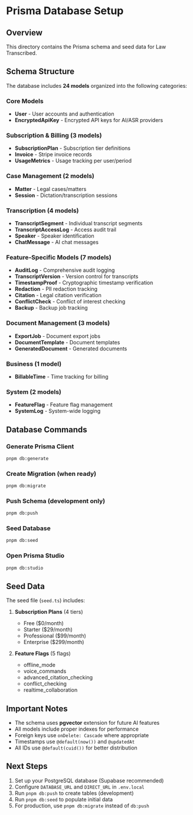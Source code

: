 # Prisma Database Setup

## Overview

This directory contains the Prisma schema and seed data for Law Transcribed.

## Schema Structure

The database includes **24 models** organized into the following categories:

### Core Models
- **User** - User accounts and authentication
- **EncryptedApiKey** - Encrypted API keys for AI/ASR providers

### Subscription & Billing (3 models)
- **SubscriptionPlan** - Subscription tier definitions
- **Invoice** - Stripe invoice records
- **UsageMetrics** - Usage tracking per user/period

### Case Management (2 models)
- **Matter** - Legal cases/matters
- **Session** - Dictation/transcription sessions

### Transcription (4 models)
- **TranscriptSegment** - Individual transcript segments
- **TranscriptAccessLog** - Access audit trail
- **Speaker** - Speaker identification
- **ChatMessage** - AI chat messages

### Feature-Specific Models (7 models)
- **AuditLog** - Comprehensive audit logging
- **TranscriptVersion** - Version control for transcripts
- **TimestampProof** - Cryptographic timestamp verification
- **Redaction** - PII redaction tracking
- **Citation** - Legal citation verification
- **ConflictCheck** - Conflict of interest checking
- **Backup** - Backup job tracking

### Document Management (3 models)
- **ExportJob** - Document export jobs
- **DocumentTemplate** - Document templates
- **GeneratedDocument** - Generated documents

### Business (1 model)
- **BillableTime** - Time tracking for billing

### System (2 models)
- **FeatureFlag** - Feature flag management
- **SystemLog** - System-wide logging

## Database Commands

### Generate Prisma Client
```bash
pnpm db:generate
```

### Create Migration (when ready)
```bash
pnpm db:migrate
```

### Push Schema (development only)
```bash
pnpm db:push
```

### Seed Database
```bash
pnpm db:seed
```

### Open Prisma Studio
```bash
pnpm db:studio
```

## Seed Data

The seed file (`seed.ts`) includes:

1. **Subscription Plans** (4 tiers)
   - Free ($0/month)
   - Starter ($29/month)
   - Professional ($99/month)
   - Enterprise ($299/month)

2. **Feature Flags** (5 flags)
   - offline_mode
   - voice_commands
   - advanced_citation_checking
   - conflict_checking
   - realtime_collaboration

## Important Notes

- The schema uses **pgvector** extension for future AI features
- All models include proper indexes for performance
- Foreign keys use `onDelete: Cascade` where appropriate
- Timestamps use `@default(now())` and `@updatedAt`
- All IDs use `@default(cuid())` for better distribution

## Next Steps

1. Set up your PostgreSQL database (Supabase recommended)
2. Configure `DATABASE_URL` and `DIRECT_URL` in `.env.local`
3. Run `pnpm db:push` to create tables (development)
4. Run `pnpm db:seed` to populate initial data
5. For production, use `pnpm db:migrate` instead of `db:push`
